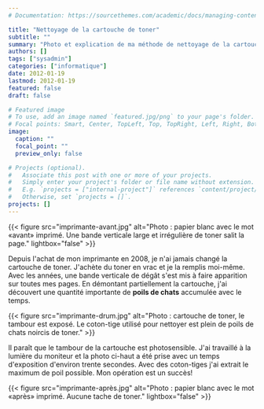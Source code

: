 ```yaml
---
# Documentation: https://sourcethemes.com/academic/docs/managing-content/

title: "Nettoyage de la cartouche de toner"
subtitle: ""
summary: "Photo et explication de ma méthode de nettoyage de la cartouche de toner de mon imprimante."
authors: []
tags: ["sysadmin"]
categories: ["informatique"]
date: 2012-01-19
lastmod: 2012-01-19
featured: false
draft: false

# Featured image
# To use, add an image named `featured.jpg/png` to your page's folder.
# Focal points: Smart, Center, TopLeft, Top, TopRight, Left, Right, BottomLeft, Bottom, BottomRight.
image:
  caption: ""
  focal_point: ""
  preview_only: false

# Projects (optional).
#   Associate this post with one or more of your projects.
#   Simply enter your project's folder or file name without extension.
#   E.g. `projects = ["internal-project"]` references `content/project/deep-learning/index.md`.
#   Otherwise, set `projects = []`.
projects: []
---
```


{{< figure src="imprimante-avant.jpg" alt="Photo : papier blanc avec le mot «avant» imprimé. Une bande verticale large et irrégulière de toner salit la page." lightbox="false" >}}

Depuis l'achat de mon imprimante en 2008, je n'ai jamais changé
la cartouche de toner. J'achète du toner en vrac et je la remplis
moi-même. Avec les années, une bande verticale de dégât s'est mis
à faire apparition sur toutes mes pages. En démontant partiellement
la cartouche, j'ai découvert une quantité importante de **poils de
chats** accumulée avec le temps.

{{< figure src="imprimante-drum.jpg" alt="Photo : cartouche de toner, le tambour est exposé. Le coton-tige utilisé pour nettoyer est plein de poils de chats noircis de toner." >}}

Il paraît que le tambour de la cartouche est photosensible. J'ai
travaillé à la lumière du moniteur et la photo ci-haut a été
prise avec un temps d'exposition d'environ trente secondes. Avec des
coton-tiges j'ai extrait le maximum de poil possible. Mon opération est
un succès!

{{< figure src="imprimante-après.jpg" alt="Photo : papier blanc avec le mot «après» imprimé. Aucune tache de toner." lightbox="false" >}}
